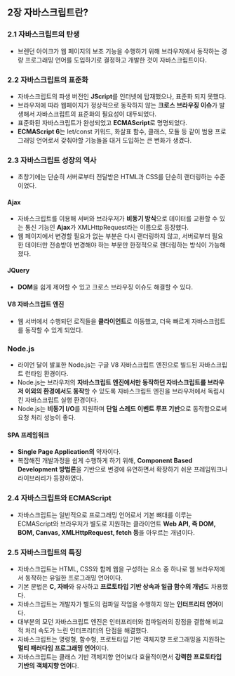 ## 2장 자바스크립트란?
### 2.1 자바스크립트의 탄생
- 브렌던 아이크가 웹 페이지의 보조 기능을 수행하기 위해 브라우저에서 동작하는 경량 프로그래밍 언어를 도입하기로 결정하고 개발한 것이 자바스크립트이다.

### 2.2 자바스크립트의 표준화
- 자바스크립트의 파생 버전인 **JScript**를 인터넷에 탑재했으나, 표준화 되지 못했다.
- 브라우저에 따라 웹페이지가 정상적으로 동작하지 않는 **크로스 브라우징 이슈**가 발생해서 자바스크립트의 표준화의 필요성이 대두되었다.
- 표준화된 자바스크립트가 완성되었고 **ECMAScript**로 명명되었다.
- **ECMAScript 6**는 let/const 키워드, 화살표 함수, 클래스, 모듈 등 같이 범용 프로그래밍 언어로서 갖춰야할 기능들을 대거 도입하는 큰 변화가 생겼다.

### 2.3 자바스크립트 성장의 역사
- 초창기에는 단순히 서버로부터 전달받은 HTML과 CSS를 단순히 랜더링하는 수준이었다.

#### Ajax
- 자바스크립트를 이용해 서버와 브라우저가 **비동기 방식**으로 데이터를 교환할 수 있는 통신 기능인 **Ajax**가 XMLHttpRequest라는 이름으로 등장했다.
- 웹 페이지에서 변경할 필요가 없는 부분은 다시 랜더링하지 않고, 서버로부터 필요한 데이터만 전송받아 변경해야 하는 부분만 한정적으로 랜더링하는 방식이 가능해졌다.

#### JQuery
- **DOM**을 쉽게 제어할 수 있고 크로스 브라우징 이슈도 해결할 수 있다.

#### V8 자바스크립트 엔진
- 웹 서버에서 수행되던 로직들을 **클라이언트**로 이동했고, 더욱 빠르게 자바스크립트를 동작할 수 있게 되었다.

### Node.js
- 라이언 달이 발표한 Node.js는 구글 V8 자바스크립트 엔진으로 빌드된 자바스크립트 런타임 환경이다.
- Node.js는 브라우저의 **자바스크립트 엔진에서만 동작하던 자바스크립트를 브라우저 이외의 환경에서도 동작**할 수 있도록 자바스크립트 엔진을 브라우저에서 독립시킨 자바스크립트 실행 환경이다.
- Node.js는 **비동기 I/O**를 지원하며 **단일 스레드 이벤트 루프 기반**으로 동작함으로써 요청 처리 성능이 좋다.

#### SPA 프레임워크
- **Single Page Application의** 약자이다.
- 복잡해진 개발과정을 쉽게 수행하게 하기 위해, **Component Based Development 방법론**을 기반으로 변경에 유연하면서 확장하기 쉬운 프레임워크나 라이브러리가 등장하였다.

### 2.4 자바스크립트와 ECMAScript
- 자바스크립트는 일반적으로 프로그래밍 언어로서 기본 뼈대를 이루는 ECMAScript와 브라우저가 별도로 지원하는 클라이언트 **Web API, 즉 DOM, BOM, Canvas, XMLHttpRequest, fetch 등**을 아우르는 개념이다.

### 2.5 자바스크립트의 특징
- 자바스크립트는 HTML, CSS와 함께 웹을 구성하는 요소 중 하나로 웹 브라우저에서 동작하는 유일한 프로그래밍 언어이다.
- 기본 문법은 **C, 자바**와 유사하고 **프로토타입 기반 상속과 일급 함수의 개념**도 차용했다.
- 자바스크립트는 개발자가 별도의 컴파일 작업을 수행하지 않는 **인터프리터 언어**이다.
- 대부분의 모던 자바스크립트 엔진은 인터프리터와 컴파일러의 장점을 결합해 비교적 처리 속도가 느린 인터프리터의 단점을 해결했다.
- 자바스크립트는 명령형, 함수형, 프로토타입 기반 객체지향 프로그래밍을 지원하는 **멀티 패러다임 프로그래밍 언어**이다.
- 자바스크립트는 클래스 기반 객체지향 언어보다 효율적이면서 **강력한 프로토타입 기반의 객체지향 언어**다.
